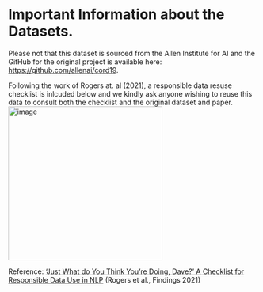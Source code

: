 # Important Information about the Datasets.

Please not that this dataset is sourced from the Allen Institute for AI and the GitHub for the original project is available here: https://github.com/allenai/cord19. 

Following the work of Rogers at. al (2021), a responsible data resuse checklist is inlcuded below and we kindly ask anyone wishing to reuse this data to consult both the checklist and the original dataset and paper.
<img width="311" alt="image" src="https://github.com/user-attachments/assets/3c21b223-641e-43db-b86c-9807157fb5bd" />

Reference: [‘Just What do You Think You’re Doing, Dave?’ A Checklist for Responsible Data Use in NLP](https://aclanthology.org/2021.findings-emnlp.414/) (Rogers et al., Findings 2021)
